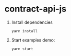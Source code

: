 # contract-api-js

1. Install dependencies

       yarn install

2. Start examples demo:

       yarn start
